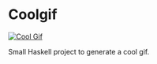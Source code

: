 # Coolgif

[![Cool Gif](http://i.imgur.com/h4aNIwj.gif?1)](http://i.imgur.com/h4aNIwj.gif?1)


Small Haskell project to generate a cool gif.
